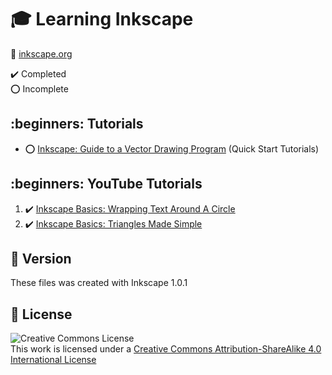 # :mortar_board: Learning Inkscape

:link: [inkscape.org](https://inkscape.org/)

:heavy_check_mark: Completed  
:o: Incomplete

## :beginners: Tutorials

- :o: [Inkscape: Guide to a Vector Drawing Program](quick-start-examples/) (Quick Start Tutorials)

## :beginners: YouTube Tutorials

1. :heavy_check_mark: [Inkscape Basics: Wrapping Text Around A Circle](https://www.youtube.com/watch?v=XFFZXgBtNlg)
2. :heavy_check_mark: [Inkscape Basics: Triangles Made Simple](https://www.youtube.com/watch?v=JE0l0xDxA9c)

## :memo: Version

These files was created with Inkscape 1.0.1

## :page_with_curl: License

![Creative Commons License](https://i.creativecommons.org/l/by-sa/4.0/88x31.png)  
This work is licensed under a [Creative Commons Attribution-ShareAlike 4.0 International License](http://creativecommons.org/licenses/by-sa/4.0/)
